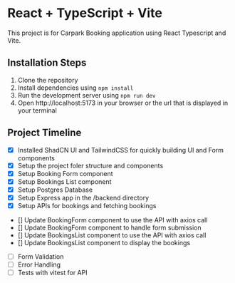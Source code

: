 # React + TypeScript + Vite

This project is for Carpark Booking application using React Typescript and Vite.


## Installation Steps

1. Clone the repository
2. Install dependencies using `npm install`
3. Run the development server using `npm run dev`
4. Open http://localhost:5173 in your browser or the url that is displayed in your terminal


## Project Timeline

- [x] Installed ShadCN UI and TailwindCSS for quickly building UI and Form components 
- [x] Setup the project foler structure and components
- [x] Setup Booking Form component
- [x] Setup Bookings List component
- [x] Setup Postgres Database
- [x] Setup Express app in the /backend directory
- [x] Setup APIs for bookings and fetching bookings
- [] Update BookingForm component to use the API with axios call
- [] Update BookingForm component to handle form submission
- [] Update BookingsList component to use the API with axios call
- [] Update BookingsList component to display the bookings
- [ ] Form Validation
- [ ] Error Handling
- [ ] Tests with vitest for API